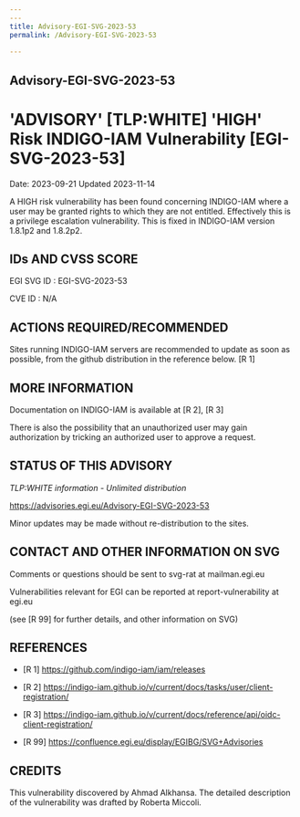 ```yaml
---
---
title: Advisory-EGI-SVG-2023-53
permalink: /Advisory-EGI-SVG-2023-53
  
---
```


## Advisory-EGI-SVG-2023-53

# 'ADVISORY' [TLP:WHITE] 'HIGH' Risk INDIGO-IAM Vulnerability [EGI-SVG-2023-53]

Date:        2023-09-21
Updated      2023-11-14

A HIGH risk vulnerability has been found concerning 
INDIGO-IAM where a user may be granted rights to which they are not
entitled.  Effectively this is a privilege escalation vulnerability.
This is fixed in INDIGO-IAM version 1.8.1p2 and 1.8.2p2. 

## IDs AND CVSS SCORE 

EGI SVG ID : EGI-SVG-2023-53

CVE ID     : N/A

## ACTIONS REQUIRED/RECOMMENDED

Sites running INDIGO-IAM servers are recommended to update as soon as 
possible, from the github distribution in the reference below. [R 1]

## MORE INFORMATION

Documentation on INDIGO-IAM is available at [R 2], [R 3]

There is also the possibility that an unauthorized user may gain 
authorization by tricking an authorized user to approve a request.
    
## STATUS OF THIS ADVISORY
    
_TLP:WHITE information - Unlimited distribution_ 

<https://advisories.egi.eu/Advisory-EGI-SVG-2023-53> 

Minor updates may be made without re-distribution to the sites.

## CONTACT AND OTHER INFORMATION ON SVG

Comments or questions should be sent to
	svg-rat at mailman.egi.eu

Vulnerabilities relevant for EGI can be reported at
	report-vulnerability at egi.eu
    
(see [R 99] for further details, and other information on SVG)
        
## REFERENCES

- [R 1] <https://github.com/indigo-iam/iam/releases>

- [R 2] <https://indigo-iam.github.io/v/current/docs/tasks/user/client-registration/>

- [R 3] <https://indigo-iam.github.io/v/current/docs/reference/api/oidc-client-registration/>


- [R 99] <https://confluence.egi.eu/display/EGIBG/SVG+Advisories>

## CREDITS

This vulnerability discovered by Ahmad Alkhansa. 
The detailed description of the vulnerability was drafted by Roberta Miccoli. 

